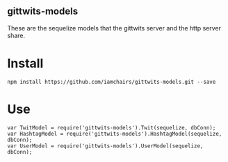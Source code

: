 gittwits-models
-------------------

These are the sequelize models that the gittwits server and the http server share.

# Install

```
npm install https://github.com/iamchairs/gittwits-models.git --save
```

# Use

```
var TwitModel = require('gittwits-models').Twit(sequelize, dbConn);
var HashtagModel = require('gittwits-models').HashtagModel(sequelize, dbConn);
var UserModel = require('gittwits-models').UserModel(sequelize, dbConn);
```
